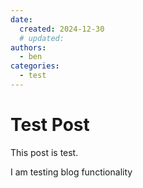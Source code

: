 ```yaml
---
date:
  created: 2024-12-30
  # updated:
authors:
  - ben
categories:
  - test
---
```


# Test Post

This post is test.

<!-- more -->

I am testing blog functionality
